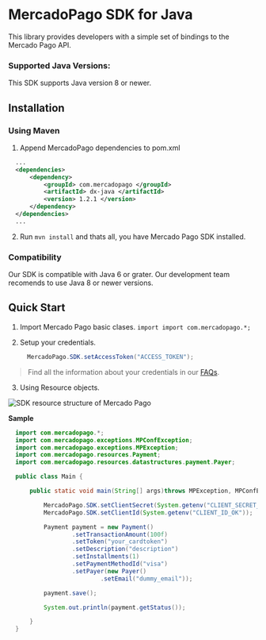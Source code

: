 # MercadoPago SDK for Java

This library provides developers with a simple set of bindings to the Mercado Pago API.

### Supported Java Versions:

This SDK supports Java version 8 or newer.

## Installation

### Using Maven
1. Append MercadoPago dependencies to pom.xml

  ```xml
    ...
    <dependencies>
        <dependency>
            <groupId> com.mercadopago </groupId>
            <artifactId> dx-java </artifactId>
            <version> 1.2.1 </version>
        </dependency>
    </dependencies>
    ...
  ```
  
2. Run `mvn install` and thats all, you have Mercado Pago SDK installed.

### Compatibility

Our SDK is compatible with Java 6 or grater. Our development team recomends to use Java 8 or newer versions.

## Quick Start

1. Import Mercado Pago basic clases. `import import com.mercadopago.*;`

2. Setup your credentials.
 
    ```java
      MercadoPago.SDK.setAccessToken("ACCESS_TOKEN");
    ```
> Find all the information about your credentials in our [FAQs](https://www.mercadopago.com.ar/developers/en/guides/faqs/credentials/). 

3. Using Resource objects.

![SDK resource structure of Mercado Pago](https://user-images.githubusercontent.com/864790/34393059-9acad058-eb2e-11e7-9987-494eaf19d109.png)

**Sample**

```java
  import com.mercadopago.*;
  import com.mercadopago.exceptions.MPConfException;
  import com.mercadopago.exceptions.MPException;
  import com.mercadopago.resources.Payment;
  import com.mercadopago.resources.datastructures.payment.Payer;

  public class Main {

      public static void main(String[] args)throws MPException, MPConfException {

          MercadoPago.SDK.setClientSecret(System.getenv("CLIENT_SECRET_OK"));
          MercadoPago.SDK.setClientId(System.getenv("CLIENT_ID_OK"));

          Payment payment = new Payment()
                  .setTransactionAmount(100f)
                  .setToken("your_cardtoken")
                  .setDescription("description")
                  .setInstallments(1)
                  .setPaymentMethodId("visa")
                  .setPayer(new Payer()
                          .setEmail("dummy_email"));

          payment.save();

          System.out.println(payment.getStatus());

      }
  }
```
